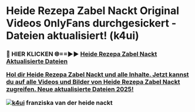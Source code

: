 # Heide Rezepa Zabel Nackt Original Videos 0nlyFans durchgesickert - Dateien aktualisiert! (k4ui)

<h3>🔴 HIER KLICKEN 🌐==►► <a href="https://tinyurl.com/h6vf6nb8" rel="nofollow">Heide Rezepa Zabel Nackt Aktualisierte Dateien

Hol dir Heide Rezepa Zabel Nackt und alle Inhalte. Jetzt kannst du auf alle Videos und Bilder von Heide Rezepa Zabel Nackt zugreifen. Neue aktualisierte Dateien 2025!

[![k4ui](https://i.imgur.com/sD4kR3V.gif)](https://tinyurl.com/h6vf6nb8)
franziska van der heide nackt